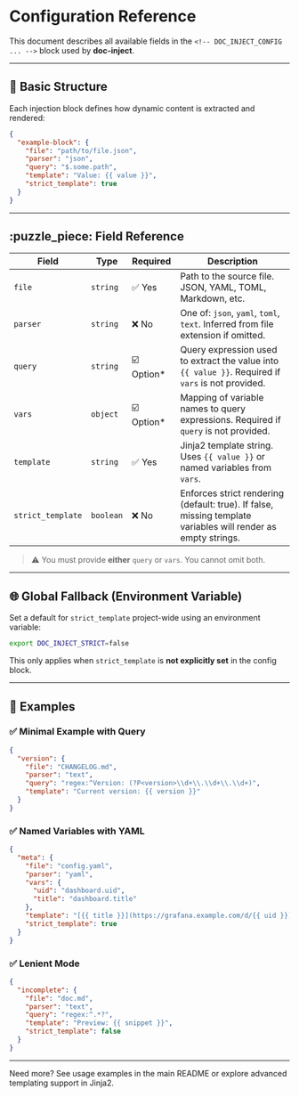 # Configuration Reference

This document describes all available fields in the `<!-- DOC_INJECT_CONFIG ... -->` block used by **doc-inject**.

---

## :wrench: Basic Structure
Each injection block defines how dynamic content is extracted and rendered:

```json
{
  "example-block": {
    "file": "path/to/file.json",
    "parser": "json",
    "query": "$.some.path",
    "template": "Value: {{ value }}",
    "strict_template": true
  }
}
```

---

## :puzzle_piece: Field Reference

| Field             | Type      | Required                        | Description                                                                                                   |
| ----------------- | --------- | ------------------------------- | ------------------------------------------------------------------------------------------------------------- |
| `file`            | `string`  | :white_check_mark: Yes          | Path to the source file. JSON, YAML, TOML, Markdown, etc.                                                     |
| `parser`          | `string`  | :x: No                          | One of: `json`, `yaml`, `toml`, `text`. Inferred from file extension if omitted.                              |
| `query`           | `string`  | :ballot_box_with_check: Option* | Query expression used to extract the value into `{{ value }}`. Required if `vars` is not provided.            |
| `vars`            | `object`  | :ballot_box_with_check: Option* | Mapping of variable names to query expressions. Required if `query` is not provided.                          |
| `template`        | `string`  | :white_check_mark: Yes          | Jinja2 template string. Uses `{{ value }}` or named variables from `vars`.                                    |
| `strict_template` | `boolean` | :x: No                          | Enforces strict rendering (default: true). If false, missing template variables will render as empty strings. |

> :warning: You must provide **either** `query` or `vars`. You cannot omit both.

---

## :globe_with_meridians: Global Fallback (Environment Variable)

Set a default for `strict_template` project-wide using an environment variable:

```bash
export DOC_INJECT_STRICT=false
```

This only applies when `strict_template` is **not explicitly set** in the config block.

---

## :notebook: Examples

### :white_check_mark: Minimal Example with Query
```json
{
  "version": {
    "file": "CHANGELOG.md",
    "parser": "text",
    "query": "regex:^Version: (?P<version>\\d+\\.\\d+\\.\\d+)",
    "template": "Current version: {{ version }}"
  }
}
```

### :white_check_mark: Named Variables with YAML
```json
{
  "meta": {
    "file": "config.yaml",
    "parser": "yaml",
    "vars": {
      "uid": "dashboard.uid",
      "title": "dashboard.title"
    },
    "template": "[{{ title }}](https://grafana.example.com/d/{{ uid }})",
    "strict_template": true
  }
}
```

### :white_check_mark: Lenient Mode
```json
{
  "incomplete": {
    "file": "doc.md",
    "parser": "text",
    "query": "regex:^.*?",
    "template": "Preview: {{ snippet }}",
    "strict_template": false
  }
}
```

---

Need more? See usage examples in the main README or explore advanced templating support in Jinja2.
